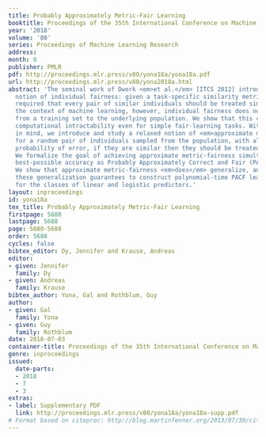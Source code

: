 ```yaml
---
title: Probably Approximately Metric-Fair Learning
booktitle: Proceedings of the 35th International Conference on Machine Learning
year: '2018'
volume: '80'
series: Proceedings of Machine Learning Research
address: 
month: 0
publisher: PMLR
pdf: http://proceedings.mlr.press/v80/yona18a/yona18a.pdf
url: http://proceedings.mlr.press/v80/yona2018a.html
abstract: 'The seminal work of Dwork <em>et al.</em> [ITCS 2012] introduced a metric-based
  notion of individual fairness: given a task-specific similarity metric, their notion
  required that every pair of similar individuals should be treated similarly. In
  the context of machine learning, however, individual fairness does not generalize
  from a training set to the underlying population. We show that this can lead to
  computational intractability even for simple fair-learning tasks. With this motivation
  in mind, we introduce and study a relaxed notion of <em>approximate metric-fairness</em>:
  for a random pair of individuals sampled from the population, with all but a small
  probability of error, if they are similar then they should be treated similarly.
  We formalize the goal of achieving approximate metric-fairness simultaneously with
  best-possible accuracy as Probably Approximately Correct and Fair (PACF) Learning.
  We show that approximate metric-fairness <em>does</em> generalize, and leverage
  these generalization guarantees to construct polynomial-time PACF learning algorithms
  for the classes of linear and logistic predictors.'
layout: inproceedings
id: yona18a
tex_title: Probably Approximately Metric-Fair Learning
firstpage: 5680
lastpage: 5688
page: 5680-5688
order: 5680
cycles: false
bibtex_editor: Dy, Jennifer and Krause, Andreas
editor:
- given: Jennifer
  family: Dy
- given: Andreas
  family: Krause
bibtex_author: Yona, Gal and Rothblum, Guy
author:
- given: Gal
  family: Yona
- given: Guy
  family: Rothblum
date: 2018-07-03
container-title: Proceedings of the 35th International Conference on Machine Learning
genre: inproceedings
issued:
  date-parts:
  - 2018
  - 7
  - 3
extras:
- label: Supplementary PDF
  link: http://proceedings.mlr.press/v80/yona18a/yona18a-supp.pdf
# Format based on citeproc: http://blog.martinfenner.org/2013/07/30/citeproc-yaml-for-bibliographies/
---
```

